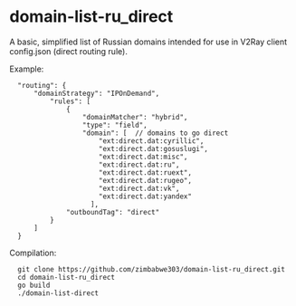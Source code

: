 # domain-list-ru_direct

A basic, simplified list of Russian domains intended for use in V2Ray client config.json (direct routing rule).

Example:
```
  "routing": {
      "domainStrategy": "IPOnDemand",
          "rules": [
              {
                  "domainMatcher": "hybrid",
                  "type": "field",
                  "domain": [  // domains to go direct
                      "ext:direct.dat:cyrillic",
                      "ext:direct.dat:gosuslugi",
                      "ext:direct.dat:misc",
                      "ext:direct.dat:ru",
                      "ext:direct.dat:ruext",
                      "ext:direct.dat:rugeo",
                      "ext:direct.dat:vk",
                      "ext:direct.dat:yandex"
                    ],
              "outboundTag": "direct"
          }
      ]
  }
```

Compilation:
```
  git clone https://github.com/zimbabwe303/domain-list-ru_direct.git
  cd domain-list-ru_direct
  go build
  ./domain-list-direct
```
